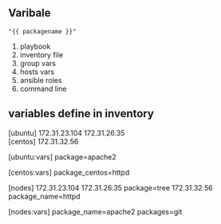## Varibale  
```
"{{ packagename }}"
```
  1. playbook 
  2. inventory file 
  3. group vars 
  4. hosts vars 
  5. ansible roles 
  6. command line  


## variables define in inventory 
[ubuntu]
172.31.23.104 
172.31.26.35  
[centos]
172.31.32.56   

[ubuntu:vars]
package=apache2

[centos:vars]
package_centos=httpd 


[nodes]
172.31.23.104
172.31.26.35  package=tree
172.31.32.56  package_name=httpd


[nodes:vars]
package_name=apache2 
packages=git


